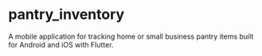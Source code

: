 # pantry_inventory

A mobile application for tracking home or small business pantry items built for Android and iOS with Flutter.
